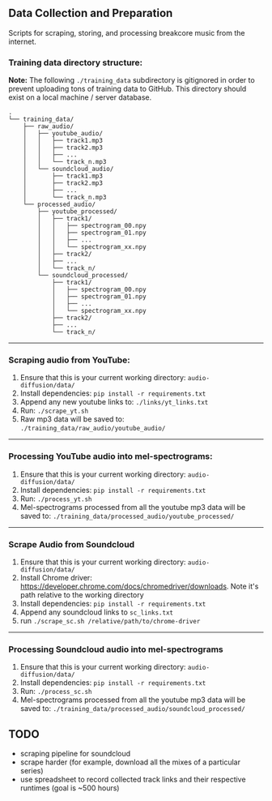 ## Data Collection and Preparation

Scripts for scraping, storing, and processing breakcore music from the internet.

### Training data directory structure:
**Note:** The following `./training_data` subdirectory is gitignored in order to prevent uploading tons of training data to GitHub. This directory should exist on a local machine / server database.

```
.
└── training_data/
    ├── raw_audio/
    │   ├── youtube_audio/
    │   │   ├── track1.mp3
    │   │   ├── track2.mp3
    │   │   ├── ...
    │   │   └── track_n.mp3
    │   └── soundcloud_audio/
    │       ├── track1.mp3
    │       ├── track2.mp3
    │       ├── ...
    │       └── track_n.mp3
    └── processed_audio/
        ├── youtube_processed/
        │   ├── track1/
        │   │   ├── spectrogram_00.npy
        │   │   ├── spectrogram_01.npy
        │   │   ├── ...
        │   │   └── spectrogram_xx.npy
        │   ├── track2/
        │   ├── ...
        │   └── track_n/
        └── soundcloud_processed/
            ├── track1/
            │   ├── spectrogram_00.npy
            │   ├── spectrogram_01.npy
            │   ├── ...
            │   └── spectrogram_xx.npy
            ├── track2/  
            ├── ...
            └── track_n/
```

---

### Scraping audio from YouTube:

1. Ensure that this is your current working directory: `audio-diffusion/data/`
2. Install dependencies: `pip install -r requirements.txt`
3. Append any new youtube links to: `./links/yt_links.txt`
4. Run: `./scrape_yt.sh`
5. Raw mp3 data will be saved to: `./training_data/raw_audio/youtube_audio/`

---

### Processing YouTube audio into mel-spectrograms:

1. Ensure that this is your current working directory: `audio-diffusion/data/`
2. Install dependencies: `pip install -r requirements.txt`
3. Run: `./process_yt.sh`
4. Mel-spectrograms processed from all the youtube mp3 data will be saved to: `./training_data/processed_audio/youtube_processed/`

---

### Scrape Audio from Soundcloud

1. Ensure that this is your current working directory: `audio-diffusion/data/`
2. Install Chrome driver: https://developer.chrome.com/docs/chromedriver/downloads. Note it's path relative to the working directory
3. Install dependencies: `pip install -r requirements.txt`
4. Append any soundcloud links to `sc_links.txt`
5. run `./scrape_sc.sh /relative/path/to/chrome-driver`

---

### Processing Soundcloud audio into mel-spectrograms

1. Ensure that this is your current working directory: `audio-diffusion/data/`
2. Install dependencies: `pip install -r requirements.txt`
3. Run: `./process_sc.sh`
4. Mel-spectrograms processed from all the youtube mp3 data will be saved to: `./training_data/processed_audio/soundcloud_processed/`

## TODO
- scraping pipeline for soundcloud
- scrape harder (for example, download all the mixes of a particular series)
- use spreadsheet to record collected track links and their respective runtimes (goal is ~500 hours)
